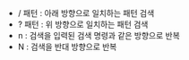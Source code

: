 - / 패턴 : 아래 방향으로 일치하는 패턴 검색
- ? 패턴 : 위 방향으로 일치하는 패턴 검색
- n : 검색을 입력된 검색 명령과 같은 방향으로 반복
- N : 검색을 반대 방향으로 반복